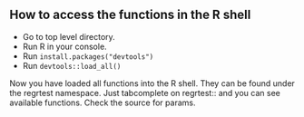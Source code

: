 ## How to access the functions in the R shell

- Go to top level directory.
- Run R in your console.
- Run `install.packages("devtools")`
- Run `devtools::load_all()`

Now you have loaded all functions into the R shell. They can be found under the
regrtest namespace. Just tabcomplete on regrtest:: and you can see available functions.
Check the source for params.
